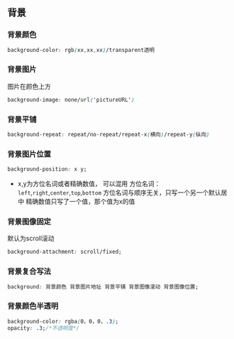 ## 背景
### 背景颜色
```css
background-color: rgb(xx,xx,xx)/transparent透明
```
### 背景图片
图片在颜色上方
```css
background-image: none/url('pictureURL')
```
### 背景平铺
```css
background-repeat: repeat/no-repeat/repeat-x(横向)/repeat-y(纵向)
```
### 背景图片位置
```css
background-position: x y;
```
- x,y为方位名词或者精确数值， 可以混用
方位名词：`left`,`right`,`center`,`top`,`bottom`
方位名词与顺序无关，只写一个另一个默认居中
精确数值只写了一个值，那个值为x的值
### 背景图像固定
默认为scroll滚动
```css
background-attachment: scroll/fixed;
```
### 背景复合写法
```css
background: 背景颜色 背景图片地址 背景平铺 背景图像滚动 背景图像位置;
```
### 背景颜色半透明
```css
background-color: rgba(0，0，0，.3);
opacity: .3;/*不透明度*/
```